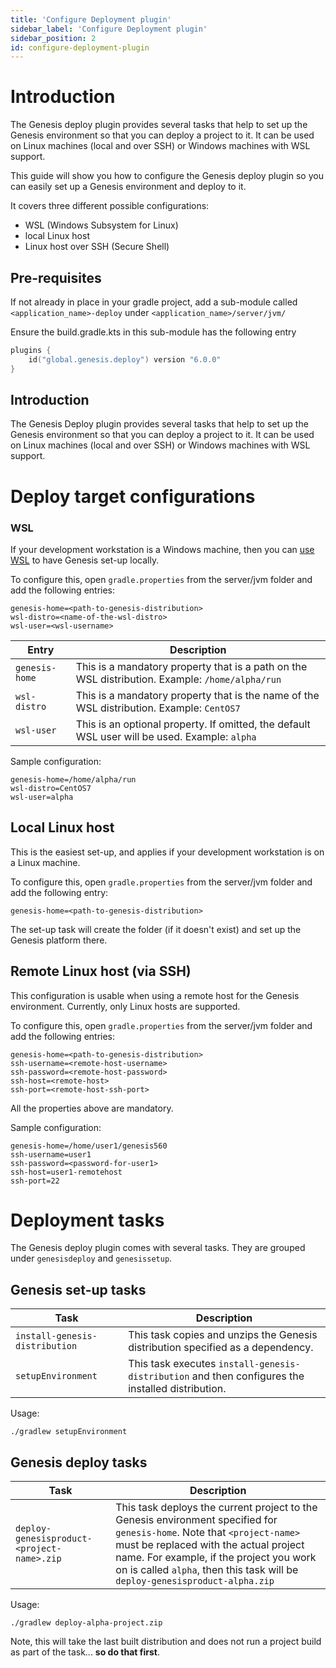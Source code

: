 ```yaml
---
title: 'Configure Deployment plugin'
sidebar_label: 'Configure Deployment plugin'
sidebar_position: 2
id: configure-deployment-plugin
---
```


# Introduction

The Genesis deploy plugin provides several tasks that help to set up the Genesis environment so that you can deploy a
project to it. It can be used on Linux machines (local and over SSH) or Windows machines with WSL support.

This guide will show you how to configure the Genesis deploy plugin so you can easily set up a Genesis environment and
deploy to it.

It covers three different possible configurations:

- WSL (Windows Subsystem for Linux)
- local Linux host
- Linux host over SSH (Secure Shell)

## Pre-requisites

If not already in place in your gradle project, add a sub-module called `<application_name>-deploy`
under `<application_name>/server/jvm/`

Ensure the build.gradle.kts in this sub-module has the following entry

```kotlin
plugins {
    id("global.genesis.deploy") version "6.0.0"
}
```

## Introduction

The Genesis Deploy plugin provides several tasks that help to set up the Genesis environment so that you can deploy a
project to it. It can be used on Linux machines (local and over SSH) or Windows machines with WSL support.

# Deploy target configurations

### WSL

If your development workstation is a Windows machine, then you
can [use WSL](/creating-applications/getting-ready-to-develop/running-applications/options/using-wsl-setup/) to have
Genesis set-up
locally.

To configure this, open `gradle.properties` from the server/jvm folder and add the following entries:

```properties
genesis-home=<path-to-genesis-distribution>
wsl-distro=<name-of-the-wsl-distro>
wsl-user=<wsl-username>
```

| Entry  |  Description | 
|---|---|
|`genesis-home`|  This is a mandatory property that is a path on the WSL distribution. Example: `/home/alpha/run` |
|`wsl-distro`|  This is a mandatory property that is the name of the WSL distribution. Example: `CentOS7` |
|`wsl-user`|  This is an optional property. If omitted, the default WSL user will be used. Example: `alpha` |

Sample configuration:

```properties
genesis-home=/home/alpha/run
wsl-distro=CentOS7
wsl-user=alpha
```

## Local Linux host

This is the easiest set-up, and applies if your development workstation is on a Linux machine.

To configure this, open `gradle.properties` from the server/jvm folder and add the following entry:

```properties
genesis-home=<path-to-genesis-distribution>
```

The set-up task will create the folder (if it doesn't exist) and set up the Genesis platform there.

## Remote Linux host (via SSH)

This configuration is usable when using a remote host for the Genesis environment. Currently, only Linux hosts are
supported.

To configure this, open `gradle.properties` from the server/jvm folder and add the following entries:

```properties
genesis-home=<path-to-genesis-distribution>
ssh-username=<remote-host-username>
ssh-password=<remote-host-password>
ssh-host=<remote-host>
ssh-port=<remote-host-ssh-port>
```

All the properties above are mandatory.

Sample configuration:

```properties
genesis-home=/home/user1/genesis560
ssh-username=user1
ssh-password=<password-for-user1>
ssh-host=user1-remotehost
ssh-port=22
```

# Deployment tasks

The Genesis deploy plugin comes with several tasks. They are grouped under `genesisdeploy` and `genesissetup`.

## Genesis set-up tasks

| Task  |  Description | 
|---|---|
|`install-genesis-distribution`|  This task copies and unzips the Genesis distribution specified as a dependency. |
|`setupEnvironment`|  This task executes `install-genesis-distribution` and then configures the installed distribution. |

Usage:

```shell
./gradlew setupEnvironment
```

## Genesis deploy tasks

| Task  |  Description | 
|---|---|
|`deploy-genesisproduct-<project-name>.zip`|  This task deploys the current project to the Genesis environment specified for `genesis-home`. Note that `<project-name>` must be replaced with the actual project name. For example, if the project you work on is called `alpha`, then this task will be `deploy-genesisproduct-alpha.zip` |

Usage:

```shell
./gradlew deploy-alpha-project.zip
```

Note, this will take the last built distribution and does not run a project build as part of the task... **so do that
first**.